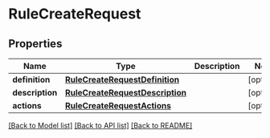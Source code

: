# RuleCreateRequest


## Properties
Name | Type | Description | Notes
------------ | ------------- | ------------- | -------------
**definition** | [**RuleCreateRequestDefinition**](RuleCreateRequestDefinition.md) |  | [optional] 
**description** | [**RuleCreateRequestDescription**](RuleCreateRequestDescription.md) |  | [optional] 
**actions** | [**RuleCreateRequestActions**](RuleCreateRequestActions.md) |  | [optional] 

[[Back to Model list]](../README.md#documentation-for-models) [[Back to API list]](../README.md#documentation-for-api-endpoints) [[Back to README]](../README.md)


